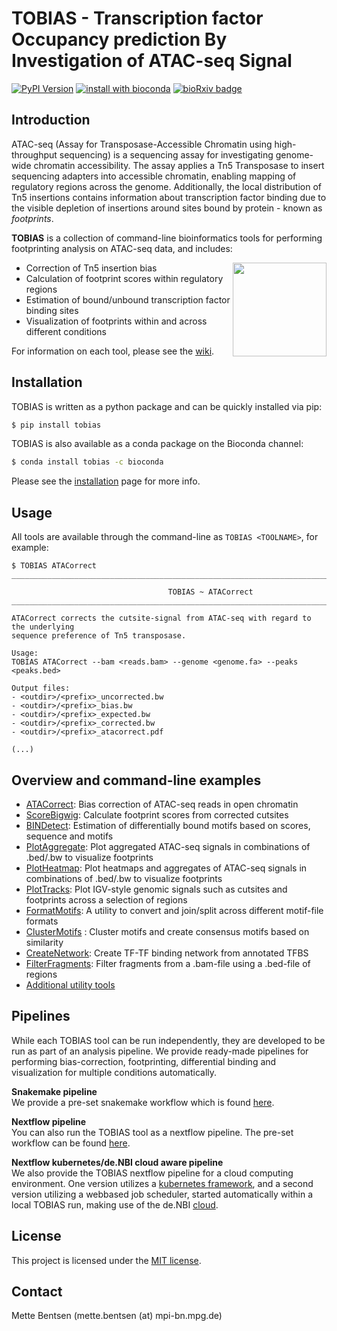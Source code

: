 TOBIAS - Transcription factor Occupancy prediction By Investigation of ATAC-seq Signal 
=======================================

[![PyPI Version](https://img.shields.io/pypi/v/tobias.svg?style=plastic)](https://pypi.org/project/tobias/)
[![install with bioconda](https://img.shields.io/badge/install%20with-bioconda-brightgreen.svg?style=plastic)](http://bioconda.github.io/recipes/tobias/README.html)
[![bioRxiv badge](https://img.shields.io/badge/bioRxiv-10.1101%2F869560-blue?style=plastic)](https://www.biorxiv.org/content/10.1101/869560v2)

Introduction 
------------

ATAC-seq (Assay for Transposase-Accessible Chromatin using high-throughput sequencing) is a sequencing assay for investigating genome-wide chromatin accessibility. The assay applies a Tn5 Transposase to insert sequencing adapters into accessible chromatin, enabling mapping of regulatory regions across the genome. Additionally, the local distribution of Tn5 insertions contains information about transcription factor binding due to the visible depletion of insertions around sites bound by protein - known as _footprints_. 

**TOBIAS** is a collection of command-line bioinformatics tools for performing footprinting analysis on ATAC-seq data, and includes:

<img align="right" width=150 src="/figures/tobias.png">

- Correction of Tn5 insertion bias
- Calculation of footprint scores within regulatory regions
- Estimation of bound/unbound transcription factor binding sites
- Visualization of footprints within and across different conditions

For information on each tool, please see the [wiki](https://github.com/loosolab/TOBIAS/wiki/).

Installation
------------
TOBIAS is written as a python package and can be quickly installed via pip:
```bash
$ pip install tobias
```

TOBIAS is also available as a conda package on the Bioconda channel:
```bash
$ conda install tobias -c bioconda
```
Please see the [installation](https://github.com/loosolab/TOBIAS/wiki/installation) page for more info.

Usage
------------
All tools are available through the command-line as ```TOBIAS <TOOLNAME>```, for example:
``` 
$ TOBIAS ATACorrect
__________________________________________________________________________________________

                                   TOBIAS ~ ATACorrect
__________________________________________________________________________________________

ATACorrect corrects the cutsite-signal from ATAC-seq with regard to the underlying
sequence preference of Tn5 transposase.

Usage:
TOBIAS ATACorrect --bam <reads.bam> --genome <genome.fa> --peaks <peaks.bed>

Output files:
- <outdir>/<prefix>_uncorrected.bw
- <outdir>/<prefix>_bias.bw
- <outdir>/<prefix>_expected.bw
- <outdir>/<prefix>_corrected.bw
- <outdir>/<prefix>_atacorrect.pdf

(...)
```

Overview and command-line examples
-------------

* [ATACorrect](https://github.com/loosolab/TOBIAS/wiki/ATACorrect): Bias correction of ATAC-seq reads in open chromatin
* [ScoreBigwig](https://github.com/loosolab/TOBIAS/wiki/ScoreBigwig): Calculate footprint scores from corrected cutsites
* [BINDetect](https://github.com/loosolab/TOBIAS/wiki/BINDetect): Estimation of differentially bound motifs based on scores, sequence and motifs
* [PlotAggregate](https://github.com/loosolab/TOBIAS/wiki/PlotAggregate): Plot aggregated ATAC-seq signals in combinations of .bed/.bw to visualize footprints
* [PlotHeatmap](https://github.com/loosolab/TOBIAS/wiki/PlotHeatmap): Plot heatmaps and aggregates of ATAC-seq signals in combinations of .bed/.bw to visualize footprints
* [PlotTracks](https://github.com/loosolab/TOBIAS/wiki/PlotTracks): Plot IGV-style genomic signals such as cutsites and footprints across a selection of regions
* [FormatMotifs](https://github.com/loosolab/TOBIAS/wiki/FormatMotifs): A utility to convert and join/split across different motif-file formats
* [ClusterMotifs](https://github.com/loosolab/TOBIAS/wiki/Additional) : Cluster motifs and create consensus motifs based on similarity
* [CreateNetwork](https://github.com/loosolab/TOBIAS/wiki/CreateNetwork): Create TF-TF binding network from annotated TFBS
* [FilterFragments](https://github.com/loosolab/TOBIAS/wiki/Additional): Filter fragments from a .bam-file using a .bed-file of regions
* [Additional utility tools](https://github.com/loosolab/TOBIAS/wiki/Additional)

  
Pipelines
----------------
While each TOBIAS tool can be run independently, they are developed to be run as part of an analysis pipeline. We provide ready-made pipelines for performing bias-correction, footprinting, differential binding and visualization for multiple conditions automatically.

**Snakemake pipeline**  
We provide a pre-set snakemake workflow which is found [here](https://github.molgen.mpg.de/loosolab/TOBIAS_snakemake).

**Nextflow pipeline**  
You can also run the TOBIAS tool as a nextflow pipeline. The pre-set workflow can be found [here](https://github.molgen.mpg.de/loosolab/TOBIAS-nextflow).

**Nextflow kubernetes/de.NBI cloud aware pipeline**  
We also provide the TOBIAS nextflow pipeline for a cloud computing environment. One version utilizes a [kubernetes framework](https://github.molgen.mpg.de/loosolab/TOBIAS-nextflow/tree/master/TOBIAS_over_S3), and a second version utilizing a webbased job scheduler, started automatically within a local TOBIAS run, making use of the de.NBI [cloud](https://github.molgen.mpg.de/loosolab/TOBIAS-nextflow/tree/master/TOBIAS_over_NGINX).


License
------------
This project is licensed under the [MIT license](LICENSE). 


Contact
------------
Mette Bentsen (mette.bentsen (at) mpi-bn.mpg.de)

